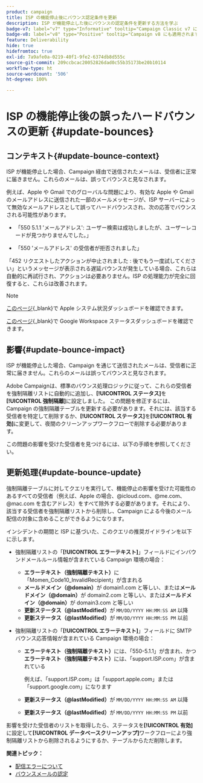 ```yaml
---
product: campaign
title: ISP の機能停止後にバウンス認定条件を更新
description: ISP が機能停止した後にバウンスの認定条件を更新する方法を学ぶ
badge-v7: label="v7" type="Informative" tooltip="Campaign Classic v7 に適用されます"
badge-v8: label="v8" type="Positive" tooltip="Campaign v8 にも適用されます"
feature: Deliverability
hide: true
hidefromtoc: true
exl-id: 7a9afe0a-0219-40f1-9fe2-6374db8d555c
source-git-commit: 209ccbcac20052826dad0c55b35173be20b10114
workflow-type: ht
source-wordcount: '506'
ht-degree: 100%

---
```


# ISP の機能停止後の誤ったハードバウンスの更新 {#update-bounces}



## コンテキスト{#update-bounce-context}

ISP が機能停止した場合、Campaign 経由で送信されたメールは、受信者に正常に届きません。これらのメールは、誤ってバウンスと見なされます。

例えば、Apple や Gmail でのグローバルな問題により、有効な Apple や Gmail のメールアドレスに送信された一部のメールメッセージが、ISP サーバーによって無効なメールアドレスとして誤ってハードバウンスされ、次の応答でバウンスされる可能性があります。

* 「550 5.1.1 &#39;メールアドレス&#39;: ユーザー検索は成功しましたが、ユーザーレコードが見つかりませんでした。」

* 「550 &#39;メールアドレス&#39; の受信者が拒否されました」

「452 リクエストしたアクションが中止されました : 後でもう一度試してください」というメッセージが表示される遅延バウンスが発生している場合、これらは自動的に再試行され、アクションは必要ありません。ISP の処理能力が完全に回復すると、これらは改善されます。

>[!NOTE]
>
>[このページ](https://www.apple.com/jp/support/systemstatus/){_blank}で Apple システム状況ダッシュボードを確認できます。
>
>[このページ](https://www.google.com/appsstatus#hl=ja&amp;v=status){_blank}で Google Workspace ステータスダッシュボードを確認できます。
>

## 影響{#update-bounce-impact}

ISP が機能停止した場合、Campaign を通じて送信されたメールは、受信者に正常に届きません。これらのメールは誤ってバウンスと見なされます。

Adobe Campaignは、標準のバウンス処理ロジックに従って、これらの受信者を強制隔離リストに自動的に追加し、**[!UICONTROL ステータス]**&#x200B;を&#x200B;**[!UICONTROL 強制隔離]**&#x200B;に設定しました。 この問題を修正するには、Campaign の強制隔離テーブルを更新する必要があります。それには、該当する受信者を特定して削除するか、**[!UICONTROL ステータス]**&#x200B;を&#x200B;**[!UICONTROL 有効]**&#x200B;に変更して、夜間のクリーンアップワークフローで削除する必要があります。

この問題の影響を受けた受信者を見つけるには、以下の手順を参照してください。

## 更新処理{#update-bounce-update}

強制隔離テーブルに対してクエリを実行して、機能停止の影響を受けた可能性のあるすべての受信者（例えば、Apple の場合、@icloud.com、@me.com、@mac.com を含むアドレス）をすべて除外する必要があります。それにより、該当する受信者を強制隔離リストから削除し、Campaign による今後のメール配信の対象に含めることができるようになります。

インシデントの期間と ISP に基づいた、このクエリの推奨ガイドラインを以下に示します。

* 強制隔離リストの「**[!UICONTROL エラーテキスト]**」フィールドにインバウンドメールルール情報が含まれている Campaign 環境の場合：

   * **エラーテキスト（強制隔離テキスト）**&#x200B;に「Momen_Code10_InvalidRecipient」が含まれる
   * **メールドメイン（@domain）**&#x200B;が domain1.com と等しい、または&#x200B;**メールドメイン（@domain）**&#x200B;が domain2.com と等しい、または&#x200B;**メールドメイン（@domain）**&#x200B;が domain3.com と等しい
   * **更新ステータス（@lastModified）**&#x200B;が `MM/DD/YYYY HH:MM:SS AM` 以降
   * **更新ステータス（@lastModified）**&#x200B;が `MM/DD/YYYY HH:MM:SS PM` 以前

* 強制隔離リストの「**[!UICONTROL エラーテキスト]**」フィールドに SMTP バウンス応答情報が含まれている Campaign 環境の場合：

   * **エラーテキスト（強制隔離テキスト）**&#x200B;には、「550-5.1.1」が含まれ、かつ&#x200B;**エラーテキスト（強制隔離テキスト）**&#x200B;には、「support.ISP.com」が含まれている

     例えば、「support.ISP.com」は「support.apple.com」または「support.google.com」になります

   * **更新ステータス（@lastModified）**&#x200B;が `MM/DD/YYYY HH:MM:SS AM` 以降
   * **更新ステータス（@lastModified）**&#x200B;が `MM/DD/YYYY HH:MM:SS PM` 以前


影響を受けた受信者のリストを取得したら、ステータスを&#x200B;**[!UICONTROL 有効]**&#x200B;に設定して&#x200B;**[!UICONTROL データベースクリーンアップ]**&#x200B;ワークフローにより強制隔離リストから削除されるようにするか、テーブルからただ削除します。

**関連トピック：**
* [配信エラーについて](understanding-delivery-failures.md)
* [バウンスメールの認定](understanding-delivery-failures.md#bounce-mail-qualification)
